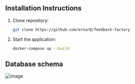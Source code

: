 ## Installation Instructions
1. Clone repository:
   ```bash
   git clone https://github.com/ernurQ/feedback-factory
   ```
2. Start the application:
   ```bash
   docker-compose up --build
   ```

## Database schema
![image](https://github.com/user-attachments/assets/56a83388-9add-493b-9df1-c50cfb620fb0)
